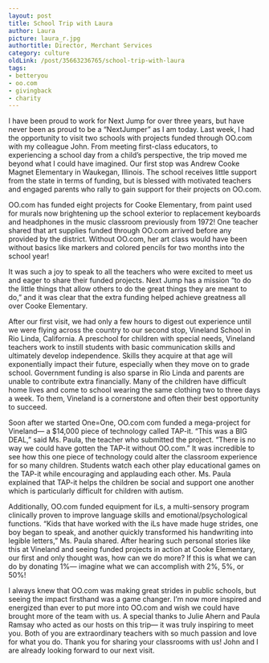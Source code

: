 ```yaml
---
layout: post
title: School Trip with Laura
author: Laura
picture: laura_r.jpg
authortitle: Director, Merchant Services
category: culture
oldLink: /post/35663236765/school-trip-with-laura
tags:
- betteryou
- oo.com
- givingback
- charity
---
```


I have been proud to work for Next Jump for over three years, but have never been as proud to be a “NextJumper” as I am today. Last week, I had the opportunity to visit two schools with projects funded through OO.com with my colleague John. From meeting first-class educators, to experiencing a school day from a child’s perspective, the trip moved me beyond what I could have imagined.
Our first stop was Andrew Cooke Magnet Elementary in Waukegan, Illinois. The school receives little support from the state in terms of funding, but is blessed with motivated teachers and engaged parents who rally to gain support for their projects on OO.com.

OO.com has funded eight projects for Cooke Elementary, from paint used for murals now brightening up the school exterior to replacement keyboards and headphones in the music classroom previously from 1972! One teacher shared that art supplies funded through OO.com arrived before any provided by the district. Without OO.com, her art class would have been without basics like markers and colored pencils for two months into the school year!

It was such a joy to speak to all the teachers who were excited to meet us and eager to share their funded projects. Next Jump has a mission “to do the little things that allow others to do the great things they are meant to do,” and it was clear that the extra funding helped achieve greatness all over Cooke Elementary.

After our first visit, we had only a few hours to digest out experience until we were flying across the country to our second stop, Vineland School in Rio Linda, California. A preschool for children with special needs, Vineland teachers work to instill students with basic communication skills and ultimately develop independence. Skills they acquire at that age will exponentially impact their future, especially when they move on to grade school. Government funding is also sparse in Rio Linda and parents are unable to contribute extra financially. Many of the children have difficult home lives and come to school wearing the same clothing two to three days a week. To them, Vineland is a cornerstone and often their best opportunity to succeed.

Soon after we started One=One, OO.com com funded a mega-project for Vineland— a $14,000 piece of technology called TAP-it. “This was a BIG DEAL,” said Ms. Paula, the teacher who submitted the project. “There is no way we could have gotten the TAP-it without OO.com.” It was incredible to see how this one piece of technology could alter the classroom experience for so many children. Students watch each other play educational games on the TAP-it while encouraging and applauding each other. Ms. Paula explained that TAP-it helps the children be social and support one another which is particularly difficult for children with autism.

Additionally, OO.com funded equipment for iLs, a multi-sensory program clinically proven to improve language skills and emotional/psychological functions. “Kids that have worked with the iLs have made huge strides, one boy began to speak, and another quickly transformed his handwriting into legible letters,” Ms. Paula shared.
After hearing such personal stories like this at Vineland and seeing funded projects in action at Cooke Elementary, our first and only thought was, how can we do more? If this is what we can do by donating 1%— imagine what we can accomplish with 2%, 5%, or 50%!

I always knew that OO.com was making great strides in public schools, but seeing the impact firsthand was a game changer. I’m now more inspired and energized than ever to put more into OO.com and wish we could have brought more of the team with us.
A special thanks to Julie Ahern and Paula Ramsay who acted as our hosts on this trip— it was truly inspiring to meet you. Both of you are extraordinary teachers with so much passion and love for what you do. Thank you for sharing your classrooms with us! John and I are already looking forward to our next visit.
